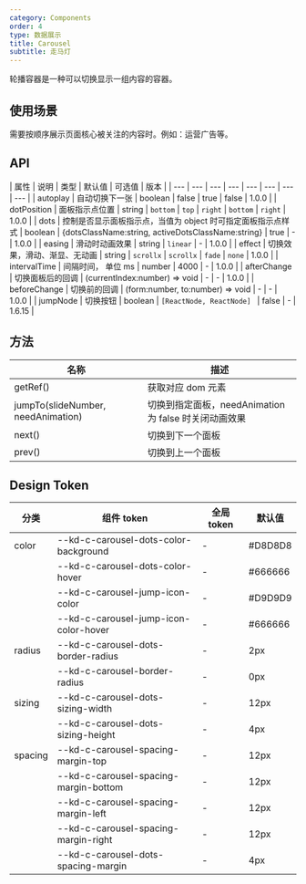 ```yaml
---
category: Components
order: 4
type: 数据展示
title: Carousel
subtitle: 走马灯
---
```


轮播容器是一种可以切换显示一组内容的容器。

## 使用场景

需要按顺序展示页面核心被关注的内容时。例如：运营广告等。

## API

| 属性 | 说明 | 类型 | 默认值 | 可选值 | 版本 |
| --- | --- | --- | --- | --- | --- | --- | --- |
| autoplay | 自动切换下一张 | boolean | false | true \| false | 1.0.0 |
| dotPosition | 面板指示点位置 | string | `bottom` | `top` \| `right` \| `bottom` \| `right` | 1.0.0 |
| dots | 控制是否显示面板指示点，当值为 object 时可指定面板指示点样式 | boolean \| {dotsClassName:string, activeDotsClassName:string} | true | - | 1.0.0 |
| easing | 滑动时动画效果 | string | `linear` | - | 1.0.0 |
| effect | 切换效果，滑动、渐显、无动画 | string | `scrollx` | `scrollx` \| `fade` \| `none` | 1.0.0 |
| intervalTime | 间隔时间， 单位 ms | number | 4000 | - | 1.0.0 |
| afterChange | 切换面板后的回调 | (currentIndex:number) => void | - | - | 1.0.0 |
| beforeChange | 切换前的回调 | (form:number, to:number) => void | - | - | 1.0.0 |
| jumpNode | 切换按钮 | boolean \| `[ReactNode, ReactNode] ` | false | - | 1.6.15 |

## 方法

| 名称                               | 描述                                                  |
| ---------------------------------- | ----------------------------------------------------- |
| getRef()                           | 获取对应 dom 元素                                     |
| jumpTo(slideNumber, needAnimation) | 切换到指定面板，needAnimation 为 false 时关闭动画效果 |
| next()                             | 切换到下一个面板                                      |
| prev()                             | 切换到上一个面板                                      |

## Design Token

| 分类    | 组件 token                            | 全局 token | 默认值  |
| ------- | ------------------------------------- | ---------- | ------- |
| color   | --kd-c-carousel-dots-color-background | -          | #D8D8D8 |
|         | --kd-c-carousel-dots-color-hover      | -          | #666666 |
|         | --kd-c-carousel-jump-icon-color       | -          | #D9D9D9 |
|         | --kd-c-carousel-jump-icon-color-hover | -          | #666666 |
| radius  | --kd-c-carousel-dots-border-radius    | -          | 2px     |
|         | --kd-c-carousel-border-radius         | -          | 0px     |
| sizing  | --kd-c-carousel-dots-sizing-width     | -          | 12px    |
|         | --kd-c-carousel-dots-sizing-height    | -          | 4px     |
| spacing | --kd-c-carousel-spacing-margin-top    | -          | 12px    |
|         | --kd-c-carousel-spacing-margin-bottom | -          | 12px    |
|         | --kd-c-carousel-spacing-margin-left   | -          | 12px    |
|         | --kd-c-carousel-spacing-margin-right  | -          | 12px    |
|         | --kd-c-carousel-dots-spacing-margin   | -          | 4px     |
